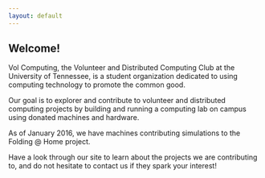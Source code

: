 ```yaml
---
layout: default
---
```


## Welcome!

Vol Computing, the Volunteer and Distributed Computing Club at the University of Tennessee, is a student organization dedicated to using computing technology to promote the common good.  

Our goal is to explorer and contribute to volunteer and distributed computing projects by building and running a computing lab on campus using donated machines and hardware.  

As of January 2016, we have machines contributing simulations to the Folding @ Home project.  

Have a look through our site to learn about the projects we are contributing to, and do not hesitate to contact us if they spark your interest!  
